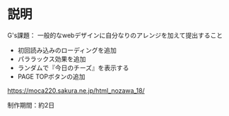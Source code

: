 # 説明
G's課題：
一般的なwebデザインに自分なりのアレンジを加えて提出すること  


* 初回読み込みのローディングを追加
* パララックス効果を追加
* ランダムで『今日のチーズ』を表示する
* PAGE TOPボタンの追加


https://moca220.sakura.ne.jp/html_nozawa_18/

制作期間：約2日  
